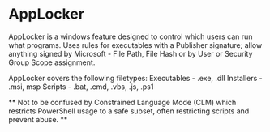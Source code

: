# AppLocker
AppLocker is a windows feature designed to control which users can run what programs. Uses rules for executables with a Publisher signature; allow anything signed by Microsoft - File Path, File Hash or by User or Security Group Scope assignment. 

AppLocker covers the following filetypes:
Executables - .exe, .dll
Installers - .msi, msp
Scripts - .bat, .cmd, .vbs, .js, .ps1

** Not to be confused by Constrained Language Mode (CLM) which restricts PowerShell usage to a safe subset, often restricting scripts and prevent abuse. ** 

